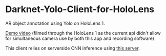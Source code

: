 # Darknet-Yolo-Client-for-HoloLens

AR object annotation using Yolo on HoloLens 1. 

[Demo video](https://jblanier.net/media/HololensDemo.mp4) (filmed through the HoloLens 1 as the current api didn't allow for simultaneous camera use by both this app and recording software)

This client relies on serverside CNN inference using [this server](https://github.com/JBLanier/Darknet-Yolo-Server-for-HoloLens).
